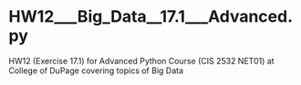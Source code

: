 # HW12___Big_Data__17.1___Advanced.py
HW12 (Exercise 17.1) for Advanced Python Course (CIS 2532 NET01) at College of DuPage covering topics of Big Data
